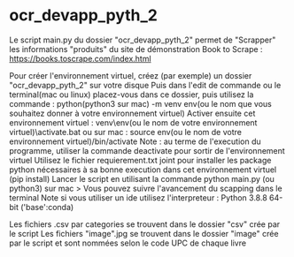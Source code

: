# ocr_devapp_pyth_2

Le script main.py du dossier "ocr_devapp_pyth_2" permet de "Scrapper" les informations "produits" du site de démonstration Book to Scrape : https://books.toscrape.com/index.html

Pour créer l'environnement virtuel, créez (par exemple) un dossier "ocr_devapp_pyth_2" sur votre disque
Puis dans l'edit de commande ou le terminal(mac ou linux) placez-vous dans ce dossier, puis utilisez la commande : python(python3 sur mac) -m venv env(ou le nom que vous souhaitez donner à votre environnement virtuel)
Activer ensuite cet environnement virtuel : venv\\env(ou le nom de votre environnement virtuel)\\activate.bat ou sur mac : source env(ou le nom de votre environnement virtuel)/bin/activate
  Note : au terme de l'execution du programme, utiliser la commande deactivate pour sortir de l'environnement virtuel
Utilisez le fichier requierement.txt joint pour installer les package python nécessaires à sa bonne execution dans cet environnement virtuel (pip install)
Lancer le script en utilisant la commande python main.py (ou python3) sur mac > Vous pouvez suivre l'avancement du scapping dans le terminal
  Note si vous utiliser un ide utilisez l'interpreteur : Python 3.8.8 64-bit ('base':conda)

Les fichiers .csv par categories se trouvent dans le dossier "csv" crée par le script
Les fichiers "image".jpg se trouvent dans le dossier "image" crée par le script et sont nommées selon le code UPC de chaque livre





